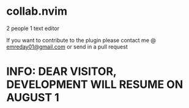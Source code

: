# collab.nvim
2 people 1 text editor

If you want to contribute to the plugin please contact me @ emreday01@gmail.com or send in a pull request

# INFO: DEAR VISITOR, DEVELOPMENT WILL RESUME ON AUGUST 1
